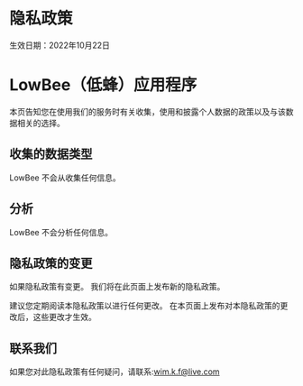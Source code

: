 # 隐私政策
生效日期：2022年10月22日

# LowBee（低蜂）应用程序

本页告知您在使用我们的服务时有关收集，使用和披露个人数据的政策以及与该数据相关的选择。

## 收集的数据类型
LowBee 不会从收集任何信息。

## 分析
LowBee 不会分析任何信息。

## 隐私政策的变更
如果隐私政策有变更。 我们将在此页面上发布新的隐私政策。

建议您定期阅读本隐私政策以进行任何更改。 在本页面上发布对本隐私政策的更改后，这些更改才生效。

## 联系我们
如果您对此隐私政策有任何疑问，请联系:wim.k.f@live.com